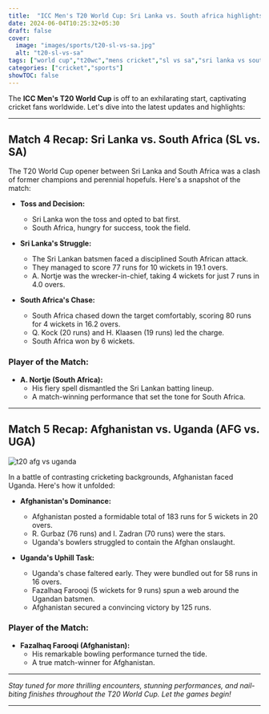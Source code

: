 ```yaml
---
title:  "ICC Men's T20 World Cup: Sri Lanka vs. South africa highlights"
date: 2024-06-04T10:25:32+05:30
draft: false
cover:
  image: "images/sports/t20-sl-vs-sa.jpg"
  alt: "t20-sl-vs-sa"
tags: ["world cup","t20wc","mens cricket","sl vs sa","sri lanka vs south africa"]
categories: ["cricket","sports"]
showTOC: false
---
```


The **ICC Men's T20 World Cup** is off to an exhilarating start, captivating cricket fans worldwide. Let's dive into the latest updates and highlights:

---

## **Match 4 Recap: Sri Lanka vs. South Africa (SL vs. SA)**

The T20 World Cup opener between Sri Lanka and South Africa was a clash of former champions and perennial hopefuls. Here's a snapshot of the match:

- **Toss and Decision:**
    - Sri Lanka won the toss and opted to bat first.
    - South Africa, hungry for success, took the field.

- **Sri Lanka's Struggle:**
    - The Sri Lankan batsmen faced a disciplined South African attack.
    - They managed to score 77 runs for 10 wickets in 19.1 overs.
    - A. Nortje was the wrecker-in-chief, taking 4 wickets for just 7 runs in 4.0 overs.

- **South Africa's Chase:**
    - South Africa chased down the target comfortably, scoring 80 runs for 4 wickets in 16.2 overs.
    - Q. Kock (20 runs) and H. Klaasen (19 runs) led the charge.
    - South Africa won by 6 wickets.

### **Player of the Match:**
- **A. Nortje (South Africa):**
    - His fiery spell dismantled the Sri Lankan batting lineup.
    - A match-winning performance that set the tone for South Africa.

---

## **Match 5 Recap: Afghanistan vs. Uganda (AFG vs. UGA)**

![t20 afg vs uganda](/images/sports/t20-afg-vs-uganda.jpg)

In a battle of contrasting cricketing backgrounds, Afghanistan faced Uganda. Here's how it unfolded:

- **Afghanistan's Dominance:**
    - Afghanistan posted a formidable total of 183 runs for 5 wickets in 20 overs.
    - R. Gurbaz (76 runs) and I. Zadran (70 runs) were the stars.
    - Uganda's bowlers struggled to contain the Afghan onslaught.

- **Uganda's Uphill Task:**
    - Uganda's chase faltered early. They were bundled out for 58 runs in 16 overs.
    - Fazalhaq Farooqi (5 wickets for 9 runs) spun a web around the Ugandan batsmen.
    - Afghanistan secured a convincing victory by 125 runs.

### **Player of the Match:**
- **Fazalhaq Farooqi (Afghanistan):**
    - His remarkable bowling performance turned the tide.
    - A true match-winner for Afghanistan.

---

_Stay tuned for more thrilling encounters, stunning performances, and nail-biting finishes throughout the T20 World Cup. Let the games begin!_


---
